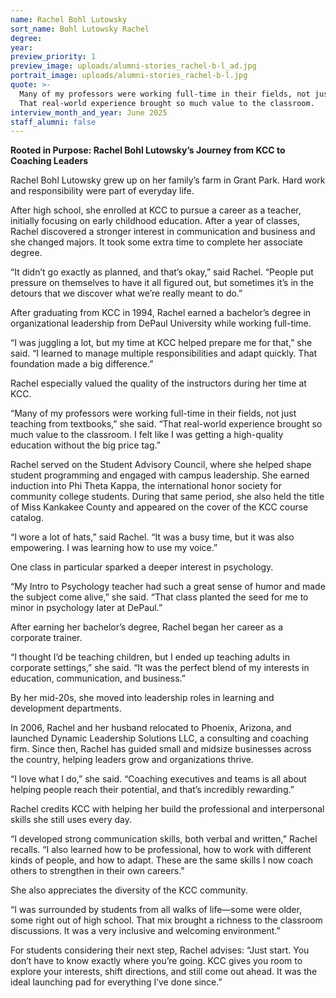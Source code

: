 ```yaml
---
name: Rachel Bohl Lutowsky
sort_name: Bohl Lutowsky Rachel
degree:
year:
preview_priority: 1
preview_image: uploads/alumni-stories_rachel-b-l_ad.jpg
portrait_image: uploads/alumni-stories_rachel-b-l.jpg
quote: >-
  Many of my professors were working full-time in their fields, not just teaching from textbooks.
  That real-world experience brought so much value to the classroom.
interview_month_and_year: June 2025
staff_alumni: false
---
```

**Rooted in Purpose: Rachel Bohl Lutowsky’s Journey from KCC to Coaching Leaders**

Rachel Bohl Lutowsky grew up on her family’s farm in Grant Park. Hard work and responsibility were part of everyday life.

After high school, she enrolled at KCC to pursue a career as a teacher, initially focusing on early childhood education. After a year of classes, Rachel discovered a stronger interest in communication and business and she changed majors. It took some extra time to complete her associate degree.

“It didn’t go exactly as planned, and that’s okay,” said Rachel. “People put pressure on themselves to have it all figured out, but sometimes it’s in the detours that we discover what we’re really meant to do.”

After graduating from KCC in 1994, Rachel earned a bachelor’s degree in organizational leadership from DePaul University while working full-time.

“I was juggling a lot, but my time at KCC helped prepare me for that,” she said. “I learned to manage multiple responsibilities and adapt quickly. That foundation made a big difference.”

Rachel especially valued the quality of the instructors during her time at KCC.

“Many of my professors were working full-time in their fields, not just teaching from textbooks,” she said. “That real-world experience brought so much value to the classroom. I felt like I was getting a high-quality education without the big price tag.”

Rachel served on the Student Advisory Council, where she helped shape student programming and engaged with campus leadership. She earned induction into Phi Theta Kappa, the international honor society for community college students. During that same period, she also held the title of Miss Kankakee County and appeared on the cover of the KCC course catalog.

“I wore a lot of hats,” said Rachel. “It was a busy time, but it was also empowering. I was learning how to use my voice.”

One class in particular sparked a deeper interest in psychology.

“My Intro to Psychology teacher had such a great sense of humor and made the subject come alive,” she said. “That class planted the seed for me to minor in psychology later at DePaul.”

After earning her bachelor’s degree, Rachel began her career as a corporate trainer.

“I thought I’d be teaching children, but I ended up teaching adults in corporate settings,” she said. “It was the perfect blend of my interests in education, communication, and business.”

By her mid-20s, she moved into leadership roles in learning and development departments.

In 2006, Rachel and her husband relocated to Phoenix, Arizona, and launched Dynamic Leadership Solutions LLC, a consulting and coaching firm. Since then, Rachel has guided small and midsize businesses across the country, helping leaders grow and organizations thrive.

“I love what I do,” she said. “Coaching executives and teams is all about helping people reach their potential, and that’s incredibly rewarding.”

Rachel credits KCC with helping her build the professional and interpersonal skills she still uses every day.

“I developed strong communication skills, both verbal and written,” Rachel recalls. “I also learned how to be professional, how to work with different kinds of people, and how to adapt. These are the same skills I now coach others to strengthen in their own careers.”

She also appreciates the diversity of the KCC community.

“I was surrounded by students from all walks of life—some were older, some right out of high school. That mix brought a richness to the classroom discussions. It was a very inclusive and welcoming environment.”

For students considering their next step, Rachel advises: “Just start. You don’t have to know exactly where you’re going. KCC gives you room to explore your interests, shift directions, and still come out ahead. It was the ideal launching pad for everything I’ve done since.”
